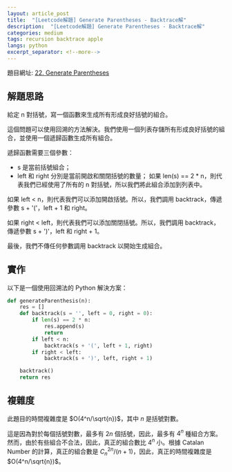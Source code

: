 ```yaml
---
layout: article_post
title:  "[Leetcode解題] Generate Parentheses - Backtrace解"
description:  "[Leetcode解題] Generate Parentheses - Backtrace解"
categories: medium
tags: recursion backtrace apple
langs: python
excerpt_separator: <!--more-->
---
```


題目網址: [22. Generate Parentheses](https://leetcode.com/problems/generate-parentheses/)

<!--more-->

## 解題思路
給定 n 對括號，寫一個函數來生成所有形成良好括號的組合。

這個問題可以使用回溯的方法解決。我們使用一個列表存儲所有形成良好括號的組合，並使用一個遞歸函數生成所有組合。

遞歸函數需要三個參數：

* s 是當前括號組合；
* left 和 right 分別是當前開啟和關閉括號的數量；
如果 len(s) == 2 * n，則代表我們已經使用了所有的 n 對括號，所以我們將此組合添加到列表中。

如果 left < n，則代表我們可以添加開啟括號。所以，我們調用 backtrack，傳遞參數 s + '('，left + 1 和 right。

如果 right < left，則代表我們可以添加關閉括號。所以，我們調用 backtrack，傳遞參數 s + ')'，left 和 right + 1。

最後，我們不傳任何參數調用 backtrack 以開始生成組合。


## 實作
以下是一個使用回溯法的 Python 解決方案：
```python
def generateParenthesis(n):
    res = []
    def backtrack(s = '', left = 0, right = 0):
        if len(s) == 2 * n:
            res.append(s)
            return
        if left < n:
            backtrack(s + '(', left + 1, right)
        if right < left:
            backtrack(s + ')', left, right + 1)

    backtrack()
    return res
```


## 複雜度
此題目的時間複雜度是 $O(4^n/\sqrt{n})$，其中 $n$ 是括號對數。

這是因為對於每個括號對數，最多有 $2n$ 個括號，因此，最多有 $4^n$ 種組合方案。然而，由於有些組合不合法，因此，真正的組合數比 $4^n$ 小。根據 Catalan Number 的計算，真正的組合數是 $C_{n}^{2n} / (n+1)$，因此，真正的時間複雜度是 $O(4^n/\sqrt{n})$。
